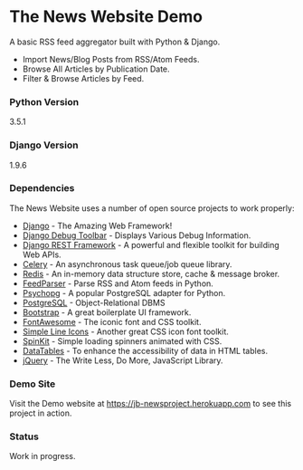 # The News Website Demo

A basic RSS feed aggregator built with Python & Django.

  - Import News/Blog Posts from RSS/Atom Feeds.
  - Browse All Articles by Publication Date.
  - Filter & Browse Articles by Feed.

### Python Version
3.5.1

### Django Version
1.9.6

### Dependencies

The News Website uses a number of open source projects to work properly:

* [Django] - The Amazing Web Framework!
* [Django Debug Toolbar] - Displays Various Debug Information.
* [Django REST Framework] - A powerful and flexible toolkit for building Web APIs.
* [Celery] - An asynchronous task queue/job queue library.
* [Redis] - An in-memory data structure store, cache & message broker.
* [FeedParser] - Parse RSS and Atom feeds in Python.
* [Psychopg] - A popular PostgreSQL adapter for Python.
* [PostgreSQL] - Object-Relational DBMS
* [Bootstrap] - A great boilerplate UI framework.
* [FontAwesome] - The iconic font and CSS toolkit.
* [Simple Line Icons] - Another great CSS icon font toolkit.
* [SpinKit] - Simple loading spinners animated with CSS.
* [DataTables] - To enhance the accessibility of data in HTML tables.
* [jQuery] - The Write Less, Do More, JavaScript Library.

### Demo Site

Visit the Demo website at https://jb-newsproject.herokuapp.com to see this project in action.

### Status

Work in progress.

   [Django]: <https://www.djangoproject.com/>
   [Django Debug Toolbar]: <https://github.com/django-debug-toolbar/django-debug-toolbar>
   [Django REST Framework]: <http://www.django-rest-framework.org/>
   [Celery]: <http://www.celeryproject.org/>
   [Redis]: <http://redis.io/>
   [FeedParser]: <https://github.com/kurtmckee/feedparser>
   [Psychopg]: <http://initd.org/psycopg/>
   [PostgreSQL]: <http://www.postgresql.org/>
   [Bootstrap]: <http://getbootstrap.com/>
   [FontAwesome]: <http://fontawesome.io/>
   [Simple Line Icons]: <https://github.com/thesabbir/simple-line-icons>
   [SpinKit]: <https://github.com/tobiasahlin/SpinKit>
   [DataTables]: <https://datatables.net/>
   [jQuery]: <http://jquery.com>
